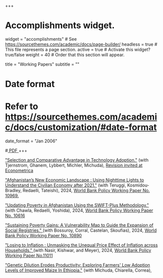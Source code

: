 +++
# Accomplishments widget.
widget = "accomplishments"  # See https://sourcethemes.com/academic/docs/page-builder/
headless = true  # This file represents a page section.
active = true  # Activate this widget? true/false
weight = 40  # Order that this section will appear.

title = "Working Papers"
subtitle = ""

# Date format
#   Refer to https://sourcethemes.com/academic/docs/customization/#date-format
date_format = "Jan 2006"



#<a class="btn btn-outline-primary my-1 mr-1 btn-sm" href="" target="_blank" rel="noopener">  PDF </a> 
+++

<html>
<head>
<style>

details > summary::-webkit-details-marker {
  display: none;
}

</style>
</head>
<body>

<div class="row">
</div>

<i class="far fa-file-alt pub-icon" aria-hidden="true"></i>
   <a href="https://emiliatjernstrom.com/assets/pdf/TGMBLM_2024.pdf"> "Selection and Comparative Advantage in Technology Adoption."</a> (with Tjernstrom, Ghanem, Lybbert, Michler, Michuda), <u>Revision invited at Econometrica</u> </span> </span> 
<br>

<!-- # MEDIA COVERAGE: https://www.devdiscourse.com/article/business/3162278-illuminating-afghanistans-recovery-how-nighttime-lights-reveal-economic-resilience
# BLOG : https://blogs.worldbank.org/en/endpovertyinsouthasia/afghanistan-s-economic-twilight--using-nighttime-lights-to-decod -->


<i class="far fa-file-alt pub-icon" aria-hidden="true"></i>
   <a href="https://documents.worldbank.org/en/publication/documents-reports/documentdetail/099256511062426629/idu1f7011ce815ecb1494d1a0e61042efed1a409"> "Afghanistan’s New Economic Landscape : Using Nighttime Lights to Understand the Civilian Economy after 2021."</a> (with Teruggi, Kosmidou-Bradley, Redaelli, Tateishi), 2024, <u>World Bank Policy Working Paper No. 10969.</u> </span> </span> 
<br>

<i class="far fa-file-alt pub-icon" aria-hidden="true"></i>
   <a href="https://documents1.worldbank.org/curated/en/099439111272329963/pdf/IDU0ed4d6e61077f404936080040a13f92c09683.pdf"> "Updating Poverty in Afghanistan Using the SWIFT-Plus Methodology."</a> (with Chawla, Redaelli, Yoshida), 2024, <u>World Bank Policy Working Paper No. 10616</u> </span> </span> 
<br>

<i class="far fa-file-alt pub-icon" aria-hidden="true"></i>
  <a href="https://openknowledge.worldbank.org/entities/publication/5832344c-4cc4-4914-a101-ee47005b24af"> "Sustaining Poverty Gains: A Vulnerability Map to Guide the Expansion of Social Registries." </a> (with Bossuroy, Corral, Castelan, Skoufias), 2024, <u>World Bank Policy Working Paper No. 10890</u> </span> </span> 
<br>

<i class="far fa-file-alt pub-icon" aria-hidden="true"></i>
  <a href="https://documents.worldbank.org/en/publication/documents-reports/documentdetail/099520212302423816/idu11528a75f16ce5143de1851c17222d9d8dce2"> "Losing to Inflation : Unmasking the Unequal Price Effect of Inflation across Households." </a> (with Nasir, Kishwar, and Meyer), 2024, <u>World Bank Policy Working Paper No.11011</u> </span> </span> 
<br>

<i class="far fa-file-alt pub-icon" aria-hidden="true"></i>
  <a href="#https://papers.ssrn.com/sol3/papers.cfm?abstract_id=4435034"> "Genetic Dilution Erodes Productivity: Exploring Farmers' Low Adoption Levels of Improved Maize In Ethiopia."</a> (with Michuda, Chiarella, Correa), <u></u> </span> </span> 
<br>



